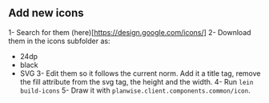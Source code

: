 ## Add new icons

1- Search for them (here)[https://design.google.com/icons/]
2- Download them in the icons subfolder as:
   - 24dp
   - black
   - SVG
3- Edit them so it follows the current norm. Add it a title tag, remove the fill attribute from the svg tag, the height and the width.
4- Run `lein build-icons`
5- Draw it with `planwise.client.components.common/icon`.

